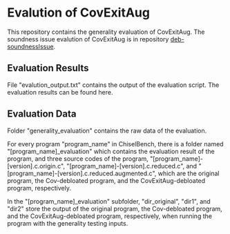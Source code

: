 # Evalution of CovExitAug
This repository contains the generality evaluation of CovExitAug.
The soundness issue evalution of CovExitAug is in repository [deb-soundnessIssue](https://github.com/the-Soundness-of-Debloating/deb-soundnessIssue).

## Evaluation Results
File "evalution_output.txt" contains the output of the evaluation script.
The evaluation results can be found here.

## Evaluation Data
Folder "generality_evaluation" contains the raw data of the evaluation.

For every program "program_name" in ChiselBench, there is a folder named "[program_name]_evaluation" which contains the evaluation result of the program, and three source codes of the program, "[program_name]-[version].c.origin.c", "[program_name]-[version].c.reduced.c", and "[program_name]-[version].c.reduced.augmented.c", which are the original program, the Cov-debloated program, and the CovExitAug-debloated program, respectively.

In the "[program_name]_evaluation" subfolder, "dir_original", "dir1", and "dir2" store the output of the original program, the Cov-debloated program, and the CovExitAug-debloated program, respectively, when running the program with the generality testing inputs.
